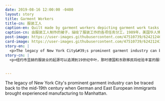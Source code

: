 ```yaml
---
date: 2019-08-16 12:00:00 -0400
layout: story
title: Garment Workers
title-cn: 服装工人
caption-en: Quilt made by garment workers depicting garment work tasks, 1989, Museum of Chinese in America (MOCA) Collection
caption-cn: 由服装工人制作的被子，描绘了服装工作的各项任务分工，1989年，美国华人博物馆（MOCA）馆藏
post-image: https://user-images.githubusercontent.com/47510739/62421246-cfc49180-b66c-11e9-8535-826d13da41ca.jpg
card-image: https://user-images.githubusercontent.com/47510739/62421243-c63b2980-b66c-11e9-8f04-2ebaa91284dd.jpg
story-en: |
  <p>The legacy of New York City&#39;s prominent garment industry can be traced back to the mid-19th century when German and East European immigrants brought experienced manufacturing to Manhattan. After a century of rises and falls, the garment industry reached its peak in the 1980s in Chinatown. During this time, Chinese immigrant women fueled the industry, with an estimated 500 factories employing 20,000 workers. In 1982, these workers went on the largest strike in Chinatown’s history to protest their contractor’s attempt to skirt union regulations; after only a few days, every contractor folded to their demands. This quilt was designed by Debbie Lee and sewn by garment workers Ng Mui Leung, Sheung Ngor Leung, Cecilia Lo, Yan Chai Mak, So Fong Lee Ng, Sun Ng, and Heng Yu Yan for MOCA&#39;s 1989 exhibition &quot;Both Sides of the Cloth: Chinese American Women in the New York City Garment Industry.&quot; Trades like sewing have often been demeaned as mere “women’s work,” but the impact of the 1982 strike and artworks such as this underscore the true power of women in the Chinese community, the vital role of garment production for Chinatown’s entire economy, and the highly skilled artistry of such a trade.</p>
story-cn: |
  <p>纽约市显赫的服装业的起源可以追溯到19世纪中叶，那时德国和东欧移民将经验丰富的服装制造业带到了曼哈顿。经历了一个世纪的兴衰，服装制造业在20世纪80年代的唐人街达到了顶峰。在此期间，女性中国移民推动了该行业的发展，大约有500间工厂雇用了2万名员工。1982年，这些工人举行了唐人街历史上规模最大的罢工，抗议他们的承包商试图绕开工会的规定；仅仅几天之后，每个承包商都满足了他们的要求。照片里的这张被子由Debbie Lee设计，由制衣工人Ng Mui Leung、Sheung Ngor Leung、Cecilia Lo、YanChai Mak、So Fong Lee Ng、Sun Ng和Heng Yu Yan缝制，用于MOCA1989年的展览《女工之声：纽约市成衣业的华裔妇女》主题展览。像缝纫这样的工作经常被贬低为仅仅是“女人的工作”，但1982年罢工的影响，以及像这件被子的艺术作品强调了女性在华人社区的真正力量，服装产业对唐人街整体经济的重要作用，以及这项工作的高超技艺。</p>
  
  
---
```

The legacy of New York City's prominent garment industry can be traced back to the mid-19th century when German and East European immigrants brought experienced manufacturing to Manhattan. 
